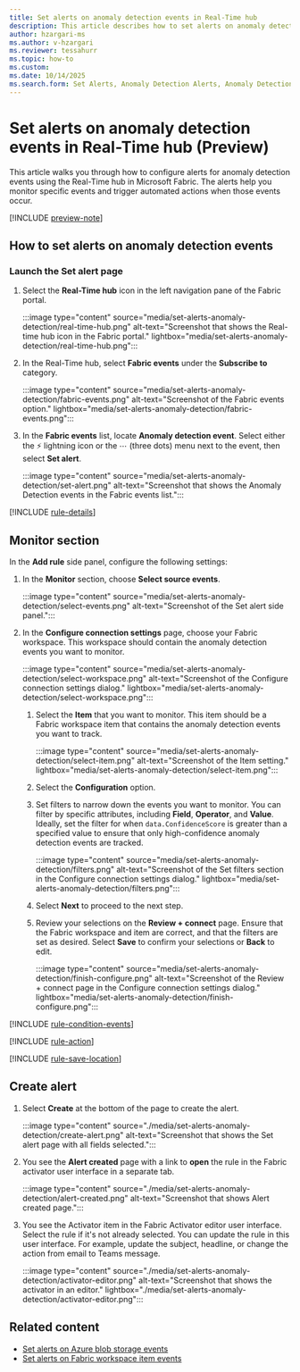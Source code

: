 ```yaml
---
title: Set alerts on anomaly detection events in Real-Time hub
description: This article describes how to set alerts on anomaly detection events in Real-Time hub.
author: hzargari-ms
ms.author: v-hzargari
ms.reviewer: tessahurr
ms.topic: how-to
ms.custom:
ms.date: 10/14/2025
ms.search.form: Set Alerts, Anomaly Detection Alerts, Anomaly Detection Set Alerts
---
```


# Set alerts on anomaly detection events in Real-Time hub (Preview)

This article walks you through how to configure alerts for anomaly detection events using the Real-Time hub in Microsoft Fabric. The alerts help you monitor specific events and trigger automated actions when those events occur.

[!INCLUDE [preview-note](../includes/feature-preview-note.md)]

## How to set alerts on anomaly detection events

### Launch the Set alert page

1. Select the **Real-Time hub** icon in the left navigation pane of the Fabric portal.

    :::image type="content" source="media/set-alerts-anomaly-detection/real-time-hub.png" alt-text="Screenshot that shows the Real-time hub icon in the Fabric portal." lightbox="media/set-alerts-anomaly-detection/real-time-hub.png":::

1. In the Real-Time hub, select **Fabric events** under the **Subscribe to** category.

    :::image type="content" source="media/set-alerts-anomaly-detection/fabric-events.png" alt-text="Screenshot of the Fabric events option." lightbox="media/set-alerts-anomaly-detection/fabric-events.png":::

1. In the **Fabric events** list, locate **Anomaly detection event**. Select either the ⚡ lightning icon or the ⋯ (three dots) menu next to the event, then select **Set alert**.

    :::image type="content" source="media/set-alerts-anomaly-detection/set-alert.png" alt-text="Screenshot that shows the Anomaly Detection events in the Fabric events list.":::

[!INCLUDE [rule-details](./includes/rule-details.md)]

## Monitor section

In the **Add rule** side panel, configure the following settings:

1. In the **Monitor** section, choose **Select source events**. 

    :::image type="content" source="media/set-alerts-anomaly-detection/select-events.png" alt-text="Screenshot of the Set alert side panel.":::

1. In the **Configure connection settings** page, choose your Fabric workspace. This workspace should contain the anomaly detection events you want to monitor.

    :::image type="content" source="media/set-alerts-anomaly-detection/select-workspace.png" alt-text="Screenshot of the Configure connection settings dialog." lightbox="media/set-alerts-anomaly-detection/select-workspace.png":::

    1. Select the **Item** that you want to monitor. This item should be a Fabric workspace item that contains the anomaly detection events you want to track.

        :::image type="content" source="media/set-alerts-anomaly-detection/select-item.png" alt-text="Screenshot of the Item setting." lightbox="media/set-alerts-anomaly-detection/select-item.png":::

    1. Select the **Configuration** option.

    1. Set filters to narrow down the events you want to monitor. You can filter by specific attributes, including **Field**, **Operator**, and **Value**.
        Ideally, set the filter for when `data.ConfidenceScore` is greater than a specified value to ensure that only high-confidence anomaly detection events are tracked.

        :::image type="content" source="media/set-alerts-anomaly-detection/filters.png" alt-text="Screenshot of the Set filters section in the Configure connection settings dialog." lightbox="media/set-alerts-anomaly-detection/filters.png":::

    1. Select **Next** to proceed to the next step.
    1. Review your selections on the **Review + connect** page. Ensure that the Fabric workspace and item are correct, and that the filters are set as desired. Select **Save** to confirm your selections or **Back** to edit.

        :::image type="content" source="media/set-alerts-anomaly-detection/finish-configure.png" alt-text="Screenshot of the Review + connect page in the Configure connection settings dialog." lightbox="media/set-alerts-anomaly-detection/finish-configure.png":::

[!INCLUDE [rule-condition-events](./includes/rule-condition-events.md)]

[!INCLUDE [rule-action](./includes/rule-action.md)]

[!INCLUDE [rule-save-location](./includes/rule-save-location.md)]


## Create alert

1. Select **Create** at the bottom of the page to create the alert.

    :::image type="content" source="./media/set-alerts-anomaly-detection/create-alert.png" alt-text="Screenshot that shows the Set alert page with all fields selected.":::        
1. You see the **Alert created** page with a link to **open** the rule in the Fabric activator user interface in a separate tab.

    :::image type="content" source="./media/set-alerts-anomaly-detection/alert-created.png" alt-text="Screenshot that shows Alert created page.":::        
1. You see the Activator item in the Fabric Activator editor user interface. Select the rule if it's not already selected. You can update the rule in this user interface. For example, update the subject, headline, or change the action from email to Teams message. 

    :::image type="content" source="./media/set-alerts-anomaly-detection/activator-editor.png" alt-text="Screenshot that shows the activator in an editor." lightbox="./media/set-alerts-anomaly-detection/activator-editor.png"::: 

## Related content

- [Set alerts on Azure blob storage events](set-alerts-azure-blob-storage-events.md)
- [Set alerts on Fabric workspace item events](set-alerts-fabric-workspace-item-events.md)
